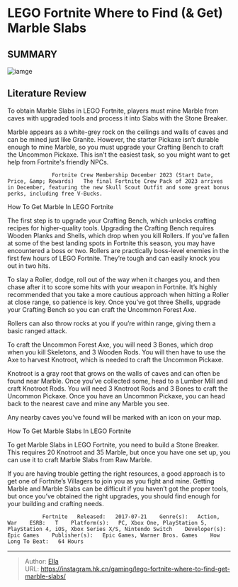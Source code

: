 # LEGO Fortnite Where to Find (&amp; Get) Marble Slabs


## SUMMARY 

![iamge](https://static1.srcdn.com/wordpress/wp-content/uploads/2023/12/lego-fortnite-where-to-find-get-marble-slabs.jpg)

## Literature Review

To obtain Marble Slabs in LEGO Fortnite, players must mine Marble from caves with upgraded tools and process it into Slabs with the Stone Breaker.





Marble appears as a white-grey rock on the ceilings and walls of caves and can be mined just like Granite. However, the starter Pickaxe isn’t durable enough to mine Marble, so you must upgrade your Crafting Bench to craft the Uncommon Pickaxe. This isn’t the easiest task, so you might want to get help from Fortnite&#39;s friendly NPCs.




                  Fortnite Crew Membership December 2023 (Start Date, Price, &amp; Rewards)   The final Fortnite Crew Pack of 2023 arrives in December, featuring the new Skull Scout Outfit and some great bonus perks, including free V-Bucks.   


 How To Get Marble In LEGO Fortnite 
          

The first step is to upgrade your Crafting Bench, which unlocks crafting recipes for higher-quality tools. Upgrading the Crafting Bench requires Wooden Planks and Shells, which drop when you kill Rollers. If you’ve fallen at some of the best landing spots in Fortnite this season, you may have encountered a boss or two. Rollers are practically boss-level enemies in the first few hours of LEGO Fortnite. They’re tough and can easily knock you out in two hits.

          




To slay a Roller, dodge, roll out of the way when it charges you, and then chase after it to score some hits with your weapon in Fortnite. It’s highly recommended that you take a more cautious approach when hitting a Roller at close range, so patience is key. Once you’ve got three Shells, upgrade your Crafting Bench so you can craft the Uncommon Forest Axe.



Rollers can also throw rocks at you if you’re within range, giving them a basic ranged attack.




          

To craft the Uncommon Forest Axe, you will need 3 Bones, which drop when you kill Skeletons, and 3 Wooden Rods. You will then have to use the Axe to harvest Knotroot, which is needed to craft the Uncommon Pickaxe.




          

Knotroot is a gray root that grows on the walls of caves and can often be found near Marble. Once you’ve collected some, head to a Lumber Mill and craft Knotroot Rods. You will need 3 Knotroot Rods and 3 Bones to craft the Uncommon Pickaxe. Once you have an Uncommon Pickaxe, you can head back to the nearest cave and mine any Marble you see.



Any nearby caves you’ve found will be marked with an icon on your map.






 How To Get Marble Slabs In LEGO Fortnite 
          




To get Marble Slabs in LEGO Fortnite, you need to build a Stone Breaker. This requires 20 Knotroot and 35 Marble, but once you have one set up, you can use it to craft Marble Slabs from Raw Marble.

If you are having trouble getting the right resources, a good approach is to get one of Fortnite’s Villagers to join you as you fight and mine. Getting Marble and Marble Slabs can be difficult if you haven’t got the proper tools, but once you’ve obtained the right upgrades, you should find enough for your building and crafting needs.

               Fortnite   Released:   2017-07-21    Genre(s):   Action, War    ESRB:   T    Platform(s):   PC, Xbox One, PlayStation 5, PlayStation 4, iOS, Xbox Series X/S, Nintendo Switch    Developer(s):   Epic Games    Publisher(s):   Epic Games, Warner Bros. Games    How Long To Beat:   64 Hours      

---

> Author: [Ella](https://instagram.hk.cn/)  
> URL: https://instagram.hk.cn/gaming/lego-fortnite-where-to-find-get-marble-slabs/  

